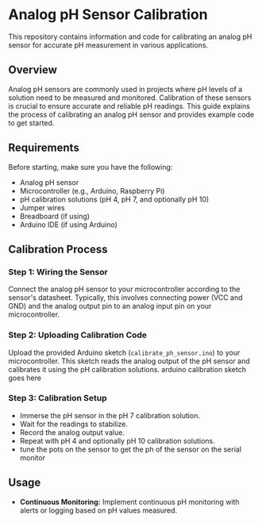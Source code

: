 
# Analog pH Sensor Calibration

This repository contains information and code for calibrating an analog pH sensor for accurate pH measurement in various applications.

## Overview

Analog pH sensors are commonly used in projects where pH levels of a solution need to be measured and monitored. Calibration of these sensors is crucial to ensure accurate and reliable pH readings. This guide explains the process of calibrating an analog pH sensor and provides example code to get started.

## Requirements

Before starting, make sure you have the following:

- Analog pH sensor
- Microcontroller (e.g., Arduino, Raspberry Pi)
- pH calibration solutions (pH 4, pH 7, and optionally pH 10)
- Jumper wires
- Breadboard (if using)
- Arduino IDE (if using Arduino)

## Calibration Process

### Step 1: Wiring the Sensor

Connect the analog pH sensor to your microcontroller according to the sensor's datasheet. Typically, this involves connecting power (VCC and GND) and the analog output pin to an analog input pin on your microcontroller.

### Step 2: Uploading Calibration Code

Upload the provided Arduino sketch (`calibrate_ph_sensor.ino`) to your microcontroller. This sketch reads the analog output of the pH sensor and calibrates it using the pH calibration solutions.
arduino calibration sketch goes here


### Step 3: Calibration Setup

- Immerse the pH sensor in the pH 7 calibration solution.
- Wait for the readings to stabilize.
- Record the analog output value.
- Repeat with pH 4 and optionally pH 10 calibration solutions.
- tune the pots on the sensor to get the ph of the sensor on the serial monitor

## Usage



- **Continuous Monitoring:** Implement continuous pH monitoring with alerts or logging based on pH values measured.


